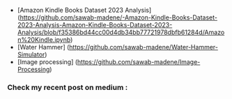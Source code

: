 - [Amazon Kindle Books Dataset 2023 Analysis] (https://github.com/sawab-madene/-Amazon-Kindle-Books-Dataset-2023-Analysis-Amazon-Kindle-Books-Dataset-2023-Analysis/blob/f35386bd44cc00d4db34bb77721978dbfb61284d/Amazon%20Kindle.ipynb)
- [Water Hammer] (https://github.com/sawab-madene/Water-Hammer-Simulator)
- [Image processing] (https://github.com/sawab-madene/Image-Processing)


### Check my recent post on medium :
